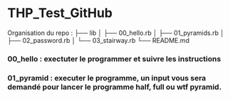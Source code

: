 # THP_Test_GitHub
 Organisation du repo :
├── lib
│   ├── 00_hello.rb
│   ├── 01_pyramids.rb
│   ├── 02_password.rb
│   └── 03_stairway.rb
└── README.md

### 00_hello : exectuter le programmer et suivre les instructions
### 01_pyramid : executer le programme, un input vous sera demandé pour lancer le programme half, full ou wtf pyramid.
